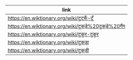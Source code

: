 |link|
|----|
|https://en.wiktionary.org/wiki/टुटरूँ-टूँ|
|https://en.wiktionary.org/wiki/टुकड़े%20टुकड़े%20गैंग|
|https://en.wiktionary.org/wiki/टुकुर-टुकुर|
|https://en.wiktionary.org/wiki/टुकड़ा|
|https://en.wiktionary.org/wiki/टुकड़ी|
